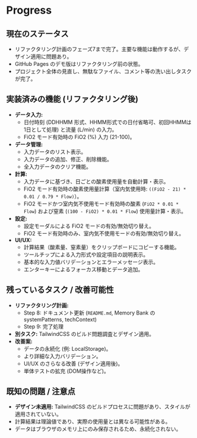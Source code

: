 # Progress

## 現在のステータス

- リファクタリング計画のフェーズ7まで完了。主要な機能は動作するが、デザイン適用に問題あり。
- GitHub Pages のデモ版はリファクタリング前の状態。
- プロジェクト全体の見直し、無駄なファイル、コメント等の洗い出しタスクが完了。

## 実装済みの機能 (リファクタリング後)

- **データ入力:**
  - 日付時刻 (DDHHMM 形式、HHMM形式での日付省略可、初回HHMMは1日として処理)
    と流量 (L/min) の入力。
  - FiO2 モード有効時の FiO2 (%) 入力 (21-100)。
- **データ管理:**
  - 入力データのリスト表示。
  - 入力データの追加、修正、削除機能。
  - 全入力データのクリア機能。
- **計算:**
  - 入力データに基づき、日ごとの酸素使用量を自動計算・表示。
  - FiO2 モード有効時の酸素使用量計算（室内気使用時:
    `((FiO2 - 21) * 0.01 / 0.79 * Flow)`）。
  - FiO2 モードかつ室内気不使用モード有効時の酸素 (`FiO2 * 0.01 * Flow`)
    および窒素 (`(100 - FiO2) * 0.01 * Flow`) 使用量計算・表示。
- **設定:**
  - 設定モーダルによる FiO2 モードの有効/無効切り替え。
  - FiO2 モード有効時のみ、室内気不使用モードの有効/無効切り替え。
- **UI/UX:**
  - 計算結果（酸素量、窒素量）をクリップボードにコピーする機能。
  - ツールチップによる入力形式や設定項目の説明表示。
  - 基本的な入力値バリデーションとエラーメッセージ表示。
  - エンターキーによるフォーカス移動とデータ追加。

## 残っているタスク / 改善可能性

- **リファクタリング計画:**
  - Step 8: ドキュメント更新 (`README.md`, Memory Bank の systemPatterns,
    techContext)
  - Step 9: 完了処理
- **別タスク:** TailwindCSS のビルド問題調査とデザイン適用。
- **改善案:**
  - データの永続化 (例: LocalStorage)。
  - より詳細な入力バリデーション。
  - UI/UX のさらなる改善 (デザイン適用後)。
  - 単体テストの拡充 (DOM操作など)。

## 既知の問題 / 注意点

- **デザイン未適用:** TailwindCSS
  のビルドプロセスに問題があり、スタイルが適用されていない。
- 計算結果は理論値であり、実際の使用量とは異なる可能性がある。
- データはブラウザのメモリ上にのみ保存されるため、永続化されない。
